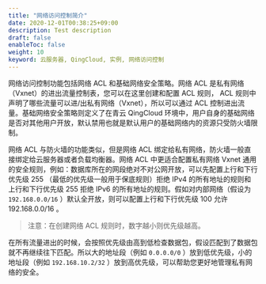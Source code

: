 ```yaml
---
title: "网络访问控制简介"
date: 2020-12-01T00:38:25+09:00
description: Test description
draft: false
enableToc: false
weight: 10
keyword: 云服务器, QingCloud, 实例, 网络访问控制
---
```


网络访问控制功能包括网络 ACL 和基础网络安全策略。网络 ACL 是私有网络（Vxnet）的进出流量控制表，您可以在这里创建和配置 ACL 规则， ACL 规则中声明了哪些流量可以进/出私有网络（Vxnet），所以可以通过 ACL 控制进出流量。基础网络安全策略则定义了在青云 QingCloud 环境中，用户自身的基础网络是否对其他用户开放，默认禁用也就是默认用户的基础网络内的资源只受防火墙限制。


网络 ACL 与防火墙的功能类似，但是网络 ACL 绑定给私有网络，防火墙一般直接绑定给云服务器或者负载均衡器。网络 ACL 中更适合配置私有网络 Vxnet 通用的安全规则，例如：数据库所在的网段绝对不对公网开放，可以先配置上行和下行优先级 255 （最低的优先级一般用于保底规则）拒绝 IPv4 的所有地址的规则和上行和下行优先级 255 拒绝 IPv6 的所有地址的规则。假如对内部网络（假设为 `192.168.0.0/16` ）默认全开放，则可以配置上行和下行优先级 100 允许 192.168.0.0/16 。

>注意：在创建网络 ACL 规则时，数字越小则优先级越高。

在所有流量进出的时候，会按照优先级由高到低检查数据包，假设匹配到了数据包就不再继续往下匹配。所以大的地址段（例如 `0.0.0.0/0` ）放到低优先级，小的地址段（例如 `192.168.10.2/32` ）放到高优先级，可以帮助您更好地管理私有网络的安全。
